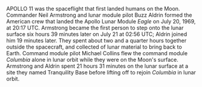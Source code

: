APOLLO 11 was the spaceflight that first landed humans on the Moon. Commander Neil Armstrong and lunar module pilot Buzz Aldrin formed the American crew that landed the Apollo Lunar Module _Eagle_ on July 20, 1969, at 20:17 UTC. Armstrong became the first person to step onto the lunar surface six hours 39 minutes later on July 21 at 02:56 UTC; Aldrin joined him 19 minutes later. They spent about two and a quarter hours together outside the spacecraft, and collected of lunar material to bring back to Earth. Command module pilot Michael Collins flew the command module _Columbia_ alone in lunar orbit while they were on the Moon's surface. Armstrong and Aldrin spent 21 hours 31 minutes on the lunar surface at a site they named Tranquility Base before lifting off to rejoin _Columbia_ in lunar orbit.
